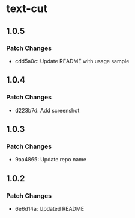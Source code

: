 # text-cut

## 1.0.5

### Patch Changes

- cdd5a0c: Update README with usage sample

## 1.0.4

### Patch Changes

- d223b7d: Add screenshot

## 1.0.3

### Patch Changes

- 9aa4865: Update repo name

## 1.0.2

### Patch Changes

- 6e6d14a: Updated README
